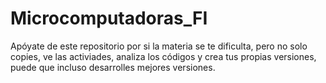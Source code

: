 # Microcomputadoras_FI
Apóyate de este repositorio por si la materia se te dificulta, pero no solo copies, ve las activiades, analiza los códigos y crea tus propias versiones, puede que incluso desarrolles mejores versiones.